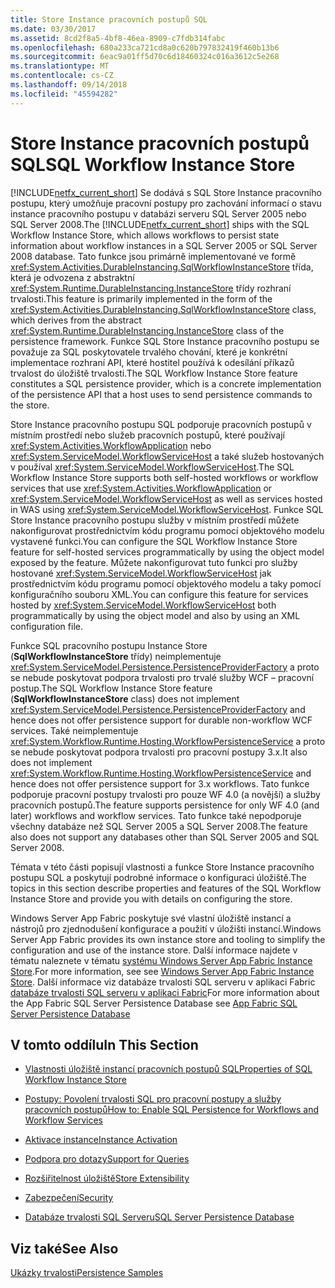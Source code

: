 ```yaml
---
title: Store Instance pracovních postupů SQL
ms.date: 03/30/2017
ms.assetid: 8cd2f8a5-4bf8-46ea-8909-c7fdb314fabc
ms.openlocfilehash: 680a233ca721cd8a0c620b797832419f460b13b6
ms.sourcegitcommit: 6eac9a01ff5d70c6d18460324c016a3612c5e268
ms.translationtype: MT
ms.contentlocale: cs-CZ
ms.lasthandoff: 09/14/2018
ms.locfileid: "45594282"
---
```

# <a name="sql-workflow-instance-store"></a><span data-ttu-id="47e68-102">Store Instance pracovních postupů SQL</span><span class="sxs-lookup"><span data-stu-id="47e68-102">SQL Workflow Instance Store</span></span>
<span data-ttu-id="47e68-103">[!INCLUDE[netfx_current_short](../../../includes/netfx-current-short-md.md)] Se dodává s SQL Store Instance pracovního postupu, který umožňuje pracovní postupy pro zachování informací o stavu instance pracovního postupu v databázi serveru SQL Server 2005 nebo SQL Server 2008.</span><span class="sxs-lookup"><span data-stu-id="47e68-103">The [!INCLUDE[netfx_current_short](../../../includes/netfx-current-short-md.md)] ships with the SQL Workflow Instance Store, which allows workflows to persist state information about workflow instances in a SQL Server 2005 or SQL Server 2008 database.</span></span> <span data-ttu-id="47e68-104">Tato funkce jsou primárně implementované ve formě <xref:System.Activities.DurableInstancing.SqlWorkflowInstanceStore> třída, která je odvozena z abstraktní <xref:System.Runtime.DurableInstancing.InstanceStore> třídy rozhraní trvalosti.</span><span class="sxs-lookup"><span data-stu-id="47e68-104">This feature is primarily implemented in the form of the <xref:System.Activities.DurableInstancing.SqlWorkflowInstanceStore> class, which derives from the abstract <xref:System.Runtime.DurableInstancing.InstanceStore> class of the persistence framework.</span></span> <span data-ttu-id="47e68-105">Funkce SQL Store Instance pracovního postupu se považuje za SQL poskytovatele trvalého chování, které je konkrétní implementace rozhraní API, které hostitel používá k odesílání příkazů trvalost do úložiště trvalosti.</span><span class="sxs-lookup"><span data-stu-id="47e68-105">The SQL Workflow Instance Store feature constitutes a SQL persistence provider, which is a concrete implementation of the persistence API that a host uses to send persistence commands to the store.</span></span>  
  
 <span data-ttu-id="47e68-106">Store Instance pracovního postupu SQL podporuje pracovních postupů v místním prostředí nebo služeb pracovních postupů, které používají <xref:System.Activities.WorkflowApplication> nebo <xref:System.ServiceModel.WorkflowServiceHost> a také služeb hostovaných v používal <xref:System.ServiceModel.WorkflowServiceHost>.</span><span class="sxs-lookup"><span data-stu-id="47e68-106">The SQL Workflow Instance Store supports both self-hosted workflows or workflow services that use <xref:System.Activities.WorkflowApplication> or <xref:System.ServiceModel.WorkflowServiceHost> as well as services hosted in WAS using <xref:System.ServiceModel.WorkflowServiceHost>.</span></span> <span data-ttu-id="47e68-107">Funkce SQL Store Instance pracovního postupu služby v místním prostředí můžete nakonfigurovat prostřednictvím kódu programu pomocí objektového modelu vystavené funkci.</span><span class="sxs-lookup"><span data-stu-id="47e68-107">You can configure the SQL Workflow Instance Store feature for self-hosted services programmatically by using the object model exposed by the feature.</span></span> <span data-ttu-id="47e68-108">Můžete nakonfigurovat tuto funkci pro služby hostované <xref:System.ServiceModel.WorkflowServiceHost> jak prostřednictvím kódu programu pomocí objektového modelu a taky pomocí konfiguračního souboru XML.</span><span class="sxs-lookup"><span data-stu-id="47e68-108">You can configure this feature for services hosted by <xref:System.ServiceModel.WorkflowServiceHost> both programmatically by using the object model and also by using an XML configuration file.</span></span>  
  
 <span data-ttu-id="47e68-109">Funkce SQL pracovního postupu Instance Store (**SqlWorkflowInstanceStore** třídy) neimplementuje <xref:System.ServiceModel.Persistence.PersistenceProviderFactory> a proto se nebude poskytovat podpora trvalosti pro trvalé služby WCF – pracovní postup.</span><span class="sxs-lookup"><span data-stu-id="47e68-109">The SQL Workflow Instance Store feature (**SqlWorkflowInstanceStore** class) does not implement <xref:System.ServiceModel.Persistence.PersistenceProviderFactory> and hence does not offer persistence support for durable non-workflow WCF services.</span></span> <span data-ttu-id="47e68-110">Také neimplementuje <xref:System.Workflow.Runtime.Hosting.WorkflowPersistenceService> a proto se nebude poskytovat podpora trvalosti pro pracovní postupy 3.x.</span><span class="sxs-lookup"><span data-stu-id="47e68-110">It also does not implement <xref:System.Workflow.Runtime.Hosting.WorkflowPersistenceService> and hence does not offer persistence support for 3.x workflows.</span></span> <span data-ttu-id="47e68-111">Tato funkce podporuje pracovní postupy trvalosti pro pouze WF 4.0 (a novější) a služby pracovních postupů.</span><span class="sxs-lookup"><span data-stu-id="47e68-111">The feature supports persistence for only WF 4.0 (and later) workflows and workflow services.</span></span> <span data-ttu-id="47e68-112">Tato funkce také nepodporuje všechny databáze než SQL Server 2005 a SQL Server 2008.</span><span class="sxs-lookup"><span data-stu-id="47e68-112">The feature also does not support any databases other than SQL Server 2005 and SQL Server 2008.</span></span>  
  
 <span data-ttu-id="47e68-113">Témata v této části popisují vlastnosti a funkce Store Instance pracovního postupu SQL a poskytují podrobné informace o konfiguraci úložiště.</span><span class="sxs-lookup"><span data-stu-id="47e68-113">The topics in this section describe properties and features of the SQL Workflow Instance Store and provide you with details on configuring the store.</span></span>  
  
 <span data-ttu-id="47e68-114">Windows Server App Fabric poskytuje své vlastní úložiště instancí a nástrojů pro zjednodušení konfigurace a použití v úložišti instancí.</span><span class="sxs-lookup"><span data-stu-id="47e68-114">Windows Server App Fabric provides its own instance store and tooling to simplify the configuration and use of the instance store.</span></span> <span data-ttu-id="47e68-115">Další informace najdete v tématu naleznete v tématu [systému Windows Server App Fabric Instance Store](https://go.microsoft.com/fwlink/?LinkId=201201).</span><span class="sxs-lookup"><span data-stu-id="47e68-115">For more information, see see [Windows Server App Fabric Instance Store](https://go.microsoft.com/fwlink/?LinkId=201201).</span></span> <span data-ttu-id="47e68-116">Další informace viz databáze trvalosti SQL serveru v aplikaci Fabric [databáze trvalosti SQL serveru v aplikaci Fabric](https://go.microsoft.com/fwlink/?LinkId=201202)</span><span class="sxs-lookup"><span data-stu-id="47e68-116">For more information about the App Fabric SQL Server Persistence Database see [App Fabric SQL Server Persistence Database](https://go.microsoft.com/fwlink/?LinkId=201202)</span></span>  
  
## <a name="in-this-section"></a><span data-ttu-id="47e68-117">V tomto oddílu</span><span class="sxs-lookup"><span data-stu-id="47e68-117">In This Section</span></span>  
  
-   [<span data-ttu-id="47e68-118">Vlastnosti úložiště instancí pracovních postupů SQL</span><span class="sxs-lookup"><span data-stu-id="47e68-118">Properties of SQL Workflow Instance Store</span></span>](../../../docs/framework/windows-workflow-foundation/properties-of-sql-workflow-instance-store.md)  
  
-   [<span data-ttu-id="47e68-119">Postupy: Povolení trvalosti SQL pro pracovní postupy a služby pracovních postupů</span><span class="sxs-lookup"><span data-stu-id="47e68-119">How to: Enable SQL Persistence for Workflows and Workflow Services</span></span>](../../../docs/framework/windows-workflow-foundation/how-to-enable-sql-persistence-for-workflows-and-workflow-services.md)  
  
-   [<span data-ttu-id="47e68-120">Aktivace instance</span><span class="sxs-lookup"><span data-stu-id="47e68-120">Instance Activation</span></span>](../../../docs/framework/windows-workflow-foundation/instance-activation.md)  
  
-   [<span data-ttu-id="47e68-121">Podpora pro dotazy</span><span class="sxs-lookup"><span data-stu-id="47e68-121">Support for Queries</span></span>](../../../docs/framework/windows-workflow-foundation/support-for-queries.md)  
  
-   [<span data-ttu-id="47e68-122">Rozšiřitelnost úložiště</span><span class="sxs-lookup"><span data-stu-id="47e68-122">Store Extensibility</span></span>](../../../docs/framework/windows-workflow-foundation/store-extensibility.md)  
  
-   [<span data-ttu-id="47e68-123">Zabezpečení</span><span class="sxs-lookup"><span data-stu-id="47e68-123">Security</span></span>](../../../docs/framework/windows-workflow-foundation/security.md)  
  
-   [<span data-ttu-id="47e68-124">Databáze trvalosti SQL Serveru</span><span class="sxs-lookup"><span data-stu-id="47e68-124">SQL Server Persistence Database</span></span>](../../../docs/framework/windows-workflow-foundation/sql-server-persistence-database.md)  
  
## <a name="see-also"></a><span data-ttu-id="47e68-125">Viz také</span><span class="sxs-lookup"><span data-stu-id="47e68-125">See Also</span></span>  
 [<span data-ttu-id="47e68-126">Ukázky trvalosti</span><span class="sxs-lookup"><span data-stu-id="47e68-126">Persistence Samples</span></span>](https://go.microsoft.com/fwlink/?LinkID=177735)
